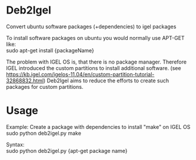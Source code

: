 # Deb2Igel

Convert ubuntu software packages (+dependencies) to igel packages


To install software packages on ubuntu you would normally use APT-GET like:<br>
sudo apt-get install {packageName}

The problem with IGEL OS is, that there is no package manager.
Therefore IGEL introduced the custom partitions to install additional software. (see https://kb.igel.com/igelos-11.04/en/custom-partition-tutorial-32868832.html)
Deb2Igel aims to reduce the efforts to create such packages for custom partitions.

# Usage
Example: Create a package with dependencies to install "make" on IGEL OS<br>
sudo python deb2igel.py make

Syntax:<br>
sudo python deb2igel.py {apt-get package name}
